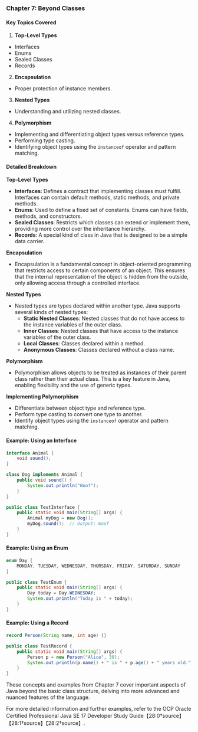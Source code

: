 ### Chapter 7: Beyond Classes

#### Key Topics Covered

1. **Top-Level Types**
  - Interfaces
  - Enums
  - Sealed Classes
  - Records

2. **Encapsulation**
  - Proper protection of instance members.

3. **Nested Types**
  - Understanding and utilizing nested classes.

4. **Polymorphism**
  - Implementing and differentiating object types versus reference types.
  - Performing type casting.
  - Identifying object types using the `instanceof` operator and pattern matching.

#### Detailed Breakdown

**Top-Level Types**
- **Interfaces**: Defines a contract that implementing classes must fulfill. Interfaces can contain default methods, static methods, and private methods.
- **Enums**: Used to define a fixed set of constants. Enums can have fields, methods, and constructors.
- **Sealed Classes**: Restricts which classes can extend or implement them, providing more control over the inheritance hierarchy.
- **Records**: A special kind of class in Java that is designed to be a simple data carrier.

**Encapsulation**
- Encapsulation is a fundamental concept in object-oriented programming that restricts access to certain components of an object. This ensures that the internal representation of the object is hidden from the outside, only allowing access through a controlled interface.

**Nested Types**
- Nested types are types declared within another type. Java supports several kinds of nested types:
  - **Static Nested Classes**: Nested classes that do not have access to the instance variables of the outer class.
  - **Inner Classes**: Nested classes that have access to the instance variables of the outer class.
  - **Local Classes**: Classes declared within a method.
  - **Anonymous Classes**: Classes declared without a class name.

**Polymorphism**
- Polymorphism allows objects to be treated as instances of their parent class rather than their actual class. This is a key feature in Java, enabling flexibility and the use of generic types.

**Implementing Polymorphism**
- Differentiate between object type and reference type.
- Perform type casting to convert one type to another.
- Identify object types using the `instanceof` operator and pattern matching.

#### Example: Using an Interface
```java
interface Animal {
    void sound();
}

class Dog implements Animal {
    public void sound() {
        System.out.println("Woof");
    }
}

public class TestInterface {
    public static void main(String[] args) {
        Animal myDog = new Dog();
        myDog.sound();  // Output: Woof
    }
}
```

#### Example: Using an Enum
```java
enum Day {
    MONDAY, TUESDAY, WEDNESDAY, THURSDAY, FRIDAY, SATURDAY, SUNDAY
}

public class TestEnum {
    public static void main(String[] args) {
        Day today = Day.WEDNESDAY;
        System.out.println("Today is " + today);
    }
}
```

#### Example: Using a Record
```java
record Person(String name, int age) {}

public class TestRecord {
    public static void main(String[] args) {
        Person p = new Person("Alice", 30);
        System.out.println(p.name() + " is " + p.age() + " years old.");
    }
}
```

These concepts and examples from Chapter 7 cover important aspects of Java beyond the basic class structure, delving into more advanced and nuanced features of the language.

For more detailed information and further examples, refer to the OCP Oracle Certified Professional Java SE 17 Developer Study Guide【28:0†source】【28:1†source】【28:2†source】.
